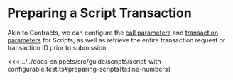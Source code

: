 # Preparing a Script Transaction

Akin to Contracts, we can configure the [call parameters](../contracts/call-parameters.md) and [transaction parameters](../transactions/transaction-parameters.md) for Scripts, as well as retrieve the entire transaction request or transaction ID prior to submission.

<<< ../../docs-snippets/src/guide/scripts/script-with-configurable.test.ts#preparing-scripts{ts:line-numbers}
